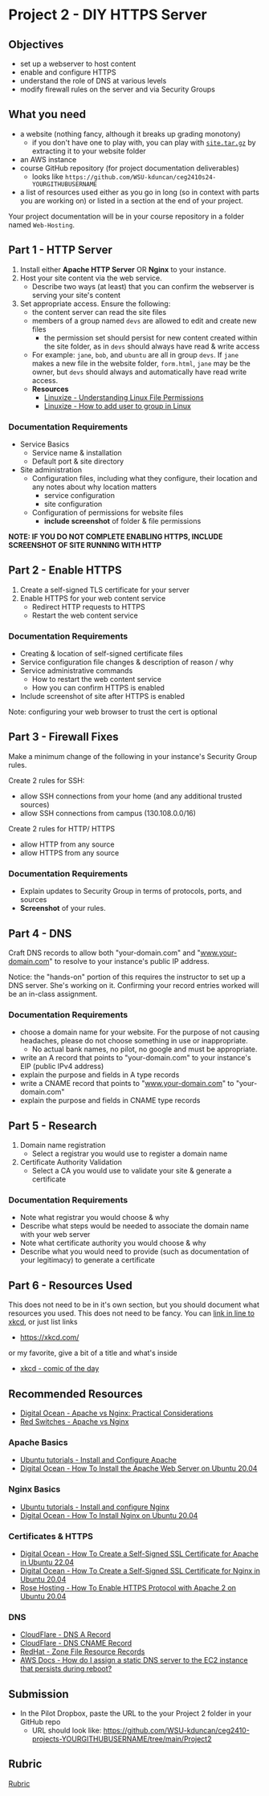 # Project 2 - DIY HTTPS Server

## Objectives
- set up a webserver to host content
- enable and configure HTTPS
- understand the role of DNS at various levels
- modify firewall rules on the server and via Security Groups

## What you need

- a website (nothing fancy, although it breaks up grading monotony)
    - if you don't have one to play with, you can play with [`site.tar.gz`](site.tar.gz) by extracting it to your website folder
- an AWS instance
- course GitHub repository (for project documentation deliverables)
    - looks like `https://github.com/WSU-kduncan/ceg2410s24-YOURGITHUBUSERNAME`
- a list of resources used either as you go in long (so in context with parts you are working on) or listed in a section at the end of your project.

Your project documentation will be in your course repository in a folder named `Web-Hosting`.

## Part 1 - HTTP Server

1. Install either **Apache HTTP Server** OR **Nginx** to your instance.
2. Host your site content via the web service.  
    - Describe two ways (at least) that you can confirm the webserver is serving your site's content
3. Set appropriate access.  Ensure the following:
    - the content server can read the site files
    - members of a group named `devs` are allowed to edit and create new files
        - the permission set should persist for new content created within the site folder, as in `devs` should always have read & write access 
    - For example: `jane`, `bob`, and `ubuntu` are all in group `devs`.  If `jane` makes a new file in the website folder, `form.html`, `jane` may be the owner, but `devs` should always and automatically have read write access.
    - **Resources**
        - [Linuxize - Understanding Linux File Permissions](https://linuxize.com/post/understanding-linux-file-permissions/)
        - [Linuxize - How to add user to group in Linux](https://linuxize.com/post/how-to-add-user-to-group-in-linux/)

### Documentation Requirements
- Service Basics
    - Service name & installation
    - Default port & site directory
- Site administration
    - Configuration files, including what they configure, their location and any notes about why location matters
        - service configuration
        - site configuration
    - Configuration of permissions for website files
        - **include screenshot** of folder & file permissions

**NOTE: IF YOU DO NOT COMPLETE ENABLING HTTPS, INCLUDE SCREENSHOT OF SITE RUNNING WITH HTTP**

## Part 2 - Enable HTTPS 

1. Create a self-signed TLS certificate for your server
2. Enable HTTPS for your web content service
    - Redirect HTTP requests to HTTPS
    - Restart the web content service

### Documentation Requirements
- Creating & location of self-signed certificate files
- Service configuration file changes & description of reason / why
- Service administrative commands 
    - How to restart the web content service
    - How you can confirm HTTPS is enabled
- Include screenshot of site after HTTPS is enabled

Note: configuring your web browser to trust the cert is optional

## Part 3 - Firewall Fixes

Make a minimum change of the following in your instance's Security Group rules.

Create 2 rules for SSH:
- allow SSH connections from your home (and any additional trusted sources)
- allow SSH connections from campus (130.108.0.0/16)

Create 2 rules for HTTP/ HTTPS
- allow HTTP from any source
- allow HTTPS from any source

### Documentation Requirements
- Explain updates to Security Group in terms of protocols, ports, and sources
- **Screenshot** of your rules.

## Part 4 - DNS

Craft DNS records to allow both "your-domain.com" and "www.your-domain.com" to resolve to your instance's public IP address.

Notice: the "hands-on" portion of this requires the instructor to set up a DNS server.  She's working on it.  Confirming your record entries worked will be an in-class assignment.

### Documentation Requirements

- choose a domain name for your website.  For the purpose of not causing headaches, please do not choose something in use or inappropriate.  
    - No actual bank names, no pilot, no google and must be appropriate.
- write an A record that points to "your-domain.com" to your instance's EIP (public IPv4 address)
- explain the purpose and fields in A type records
- write a CNAME record that points to "www.your-domain.com" to "your-domain.com"
- explain the purpose and fields in CNAME type records


## Part 5 - Research

1. Domain name registration
    - Select a registrar you would use to register a domain name
2. Certificate Authority Validation
    - Select a CA you would use to validate your site & generate a certificate

### Documentation Requirements
- Note what registrar you would choose & why
- Describe what steps would be needed to associate the domain name with your web server
- Note what certificate authority you would choose & why
- Describe what you would need to provide (such as documentation of your legitimacy) to generate a certificate

## Part 6 - Resources Used

This does not need to be in it's own section, but you should document what resources you used.  This does not need to be fancy.  You can [link in line to xkcd](https://xkcd.com/), or just list links
- https://xkcd.com/

or my favorite, give a bit of a title and what's inside
- [xkcd - comic of the day](https://xkcd.com/)

## Recommended Resources

- [Digital Ocean - Apache vs Nginx: Practical Considerations](https://www.digitalocean.com/community/tutorials/apache-vs-nginx-practical-considerations)
- [Red Switches - Apache vs Nginx](https://www.redswitches.com/blog/apache-vs-nginx/)

### Apache Basics
- [Ubuntu tutorials - Install and Configure Apache](https://ubuntu.com/tutorials/install-and-configure-apache)
- [Digital Ocean - How To Install the Apache Web Server on Ubuntu 20.04](https://www.digitalocean.com/community/tutorials/how-to-install-the-apache-web-server-on-ubuntu-20-04)

### Nginx Basics
- [Ubuntu tutorials - Install and configure Nginx](https://ubuntu.com/tutorials/install-and-configure-nginx)
- [Digital Ocean - How To Install Nginx on Ubuntu 20.04](https://www.digitalocean.com/community/tutorials/how-to-install-nginx-on-ubuntu-20-04)

### Certificates & HTTPS
- [Digital Ocean - How To Create a Self-Signed SSL Certificate for Apache in Ubuntu 22.04](https://www.digitalocean.com/community/tutorials/how-to-create-a-self-signed-ssl-certificate-for-apache-in-ubuntu-22-04)
- [Digital Ocean - How To Create a Self-Signed SSL Certificate for Nginx in Ubuntu 20.04](https://www.digitalocean.com/community/tutorials/how-to-create-a-self-signed-ssl-certificate-for-nginx-in-ubuntu-20-04-1)
- [Rose Hosting - How To Enable HTTPS Protocol with Apache 2 on Ubuntu 20.04](https://www.rosehosting.com/blog/how-to-enable-https-protocol-with-apache-2-on-ubuntu-20-04/)

### DNS
- [CloudFlare - DNS A Record](https://www.cloudflare.com/learning/dns/dns-records/dns-a-record/)
- [CloudFlare - DNS CNAME Record](https://www.cloudflare.com/learning/dns/dns-records/dns-cname-record/)
- [RedHat - Zone File Resource Records](https://access.redhat.com/documentation/en-us/red_hat_enterprise_linux/4/html/reference_guide/s3-bind-zone-rr)
- [AWS Docs - How do I assign a static DNS server to the EC2 instance that persists during reboot?](https://repost.aws/knowledge-center/ec2-static-dns-ubuntu-debian)

## Submission

- In the Pilot Dropbox, paste the URL to the your Project 2 folder in your GitHub repo
  - URL should look like: https://github.com/WSU-kduncan/ceg2410-projects-YOURGITHUBUSERNAME/tree/main/Project2

## Rubric

[Rubric](Rubric.md)